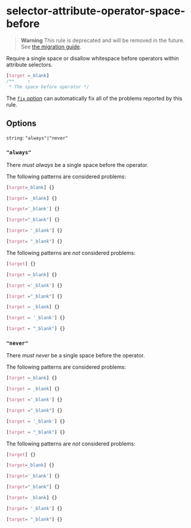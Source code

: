 # selector-attribute-operator-space-before

> **Warning** This rule is deprecated and will be removed in the future. See [the migration guide](https://github.com/stylelint/stylelint/tree/15.5.0/docs/migration-guide/to-15.md).

Require a single space or disallow whitespace before operators within attribute selectors.

<!-- prettier-ignore -->
```css
[target =_blank]
/**     ↑
 * The space before operator */
```

The [`fix` option](https://github.com/stylelint/stylelint/tree/15.5.0/docs/user-guide/options.md#fix) can automatically fix all of the problems reported by this rule.

## Options

`string`: `"always"|"never"`

### `"always"`

There _must always_ be a single space before the operator.

The following patterns are considered problems:

<!-- prettier-ignore -->
```css
[target=_blank] {}
```

<!-- prettier-ignore -->
```css
[target= _blank] {}
```

<!-- prettier-ignore -->
```css
[target='_blank'] {}
```

<!-- prettier-ignore -->
```css
[target="_blank"] {}
```

<!-- prettier-ignore -->
```css
[target= '_blank'] {}
```

<!-- prettier-ignore -->
```css
[target= "_blank"] {}
```

The following patterns are _not_ considered problems:

<!-- prettier-ignore -->
```css
[target] {}
```

<!-- prettier-ignore -->
```css
[target =_blank] {}
```

<!-- prettier-ignore -->
```css
[target ='_blank'] {}
```

<!-- prettier-ignore -->
```css
[target ="_blank"] {}
```

<!-- prettier-ignore -->
```css
[target = _blank] {}
```

<!-- prettier-ignore -->
```css
[target = '_blank'] {}
```

<!-- prettier-ignore -->
```css
[target = "_blank"] {}
```

### `"never"`

There _must never_ be a single space before the operator.

The following patterns are considered problems:

<!-- prettier-ignore -->
```css
[target =_blank] {}
```

<!-- prettier-ignore -->
```css
[target = _blank] {}
```

<!-- prettier-ignore -->
```css
[target ='_blank'] {}
```

<!-- prettier-ignore -->
```css
[target ="_blank"] {}
```

<!-- prettier-ignore -->
```css
[target = '_blank'] {}
```

<!-- prettier-ignore -->
```css
[target = "_blank"] {}
```

The following patterns are _not_ considered problems:

<!-- prettier-ignore -->
```css
[target] {}
```

<!-- prettier-ignore -->
```css
[target=_blank] {}
```

<!-- prettier-ignore -->
```css
[target='_blank'] {}
```

<!-- prettier-ignore -->
```css
[target="_blank"] {}
```

<!-- prettier-ignore -->
```css
[target= _blank] {}
```

<!-- prettier-ignore -->
```css
[target= '_blank'] {}
```

<!-- prettier-ignore -->
```css
[target= "_blank"] {}
```
